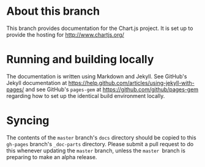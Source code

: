 About this branch
=================

This branch provides documentation for the Chart.js project. It is set up to
provide the hosting for <http://www.chartjs.org/>

Running and building locally
============================

The documentation is written using Markdown and Jekyll. See GitHub's Jekyll
documentation at <https://help.github.com/articles/using-jekyll-with-pages/> and
see GitHub's `pages-gem` at <https://github.com/github/pages-gem> regarding how
to set up the identical build environment locally.

Syncing
=======

The contents of the `master` branch's `docs` directory should be copied to this
`gh-pages` branch's `_doc-parts` directory. Please submit a pull request to do
this whenever updating the `master` branch, unless the `master `branch is
preparing to make an alpha release.
